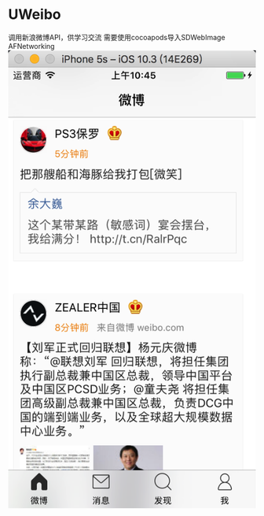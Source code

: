 # UWeibo
调用新浪微博API，供学习交流
需要使用cocoapods导入SDWebImage AFNetworking
![image](https://github.com/feixinyihao/UWeibo/blob/master/UWeibo/GitImage/wechat.png)
